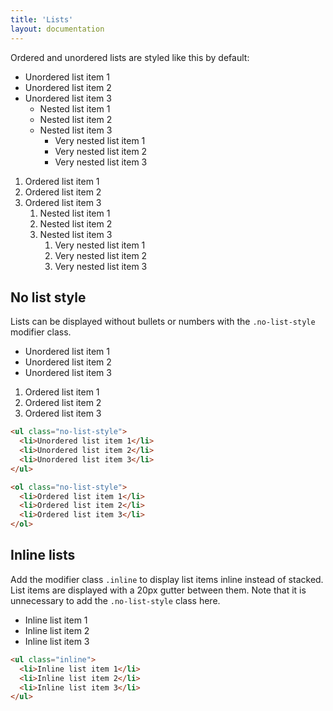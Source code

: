 ```yaml
---
title: 'Lists'
layout: documentation
---
```


Ordered and unordered lists are styled like this by default:

<div class="demo">
  <div class="row">
    <div class="col col-6 t-col-6 m-col-12">
      <ul>
        <li>Unordered list item 1</li>
        <li>Unordered list item 2</li>
        <li>
          Unordered list item 3
          <ul>
            <li>Nested list item 1</li>
            <li>Nested list item 2</li>
            <li>
              Nested list item 3
              <ul>
                <li>Very nested list item 1</li>
                <li>Very nested list item 2</li>
                <li>Very nested list item 3</li>
              </ul>
            </li>
          </ul>
        </li>
      </ul>
    </div>
    <div class="col col-6 t-col-6 m-col-12">
      <ol>
        <li>Ordered list item 1</li>
        <li>Ordered list item 2</li>
        <li>
          Ordered list item 3
          <ol>
            <li>Nested list item 1</li>
            <li>Nested list item 2</li>
            <li>
              Nested list item 3
              <ol>
                <li>Very nested list item 1</li>
                <li>Very nested list item 2</li>
                <li>Very nested list item 3</li>
              </ol>
            </li>
          </ol>
        </li>
      </ol>
    </div>
  </div>
</div>

## No list style

Lists can be displayed without bullets or numbers with the `.no-list-style` modifier class.

<div class="demo">
  <div class="row">
    <div class="col col-6 t-col-6 m-col-12">
      <ul class="no-list-style">
        <li>Unordered list item 1</li>
        <li>Unordered list item 2</li>
        <li>Unordered list item 3</li>
      </ul>
    </div>
    <div class="col col-6 t-col-6 m-col-12">
      <ol class="no-list-style">
        <li>Ordered list item 1</li>
        <li>Ordered list item 2</li>
        <li>Ordered list item 3</li>
      </ol>
    </div>
  </div>
</div>

```html
<ul class="no-list-style">
  <li>Unordered list item 1</li>
  <li>Unordered list item 2</li>
  <li>Unordered list item 3</li>
</ul>

<ol class="no-list-style">
  <li>Ordered list item 1</li>
  <li>Ordered list item 2</li>
  <li>Ordered list item 3</li>
</ol>
```

## Inline lists

Add the modifier class `.inline` to display list items inline instead of stacked. List items are displayed with a 20px gutter between them. Note that it is unnecessary to add the `.no-list-style` class here.

<div class="demo">
  <ul class="inline">
    <li>Inline list item 1</li>
    <li>Inline list item 2</li>
    <li>Inline list item 3</li>
  </ul>
</div>

```html
<ul class="inline">
  <li>Inline list item 1</li>
  <li>Inline list item 2</li>
  <li>Inline list item 3</li>
</ul>
```
